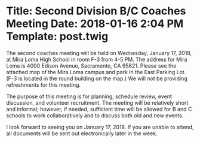 Title: Second Division B/C Coaches Meeting
Date: 2018-01-16 2:04 PM
Template: post.twig
===
The second coaches meeting will be held on Wednesday, January 17, 2018, at Mira Loma High School in room F-3 from 4-5 PM. The address for Mira Loma is 4000 Edison Avenue, Sacramento, CA 95821. Please see the attached map of the Mira Loma campus and park in the East Parking Lot. (F-3 is located in the round building on the map.)  We will not be providing refreshments for this meeting.

The purpose of this meeting is for planning, schedule review, event discussion, and volunteer recruitment. The meeting will be relatively short and informal; however, if needed, sufficient time will be allowed for B and C schools to work collaboratively and to discuss both old and new events.

I look forward to seeing you on January 17, 2018. If you are unable to attend, all documents will be sent out electronically later in the week.